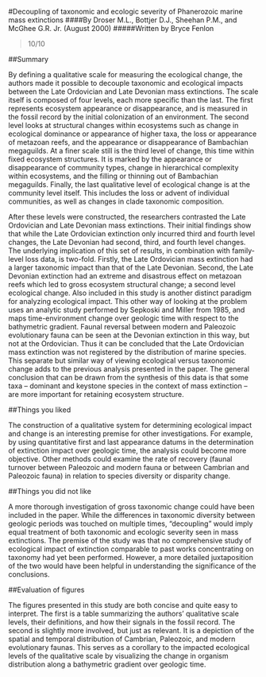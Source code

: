 #Decoupling of taxonomic and ecologic severity of Phanerozoic marine mass extinctions
####By Droser M.L., Bottjer D.J., Sheehan P.M., and McGhee G.R. Jr. (August 2000)
#####Written by Bryce Fenlon

> 10/10

##Summary

By defining a qualitative scale for measuring the ecological change, the authors made it possible to decouple taxonomic and ecological impacts between the Late Ordovician and Late Devonian mass extinctions. The scale itself is composed of four levels, each more specific than the last. The first represents ecosystem appearance or disappearance, and is measured in the fossil record by the initial colonization of an environment. The second level looks at structural changes within ecosystems such as change in ecological dominance or appearance of higher taxa, the loss or appearance of metazoan reefs, and the appearance or disappearance of Bambachian megaguilds. At a finer scale still is the third level of change, this time within fixed ecosystem structures. It is marked by the appearance or disappearance of community types, change in hierarchical complexity within ecosystems, and the filling or thinning out of Bambachian megaguilds. Finally, the last qualitative level of ecological change is at the community level itself. This includes the loss or advent of individual communities, as well as changes in clade taxonomic composition.

After these levels were constructed, the researchers contrasted the Late Ordovician and Late Devonian mass extinctions. Their initial findings show that while the Late Ordovician extinction only incurred third and fourth level changes, the Late Devonian had second, third, and fourth level changes. The underlying implication of this set of results, in combination with family-level loss data, is two-fold. Firstly, the Late Ordovician mass extinction had a larger taxonomic impact than that of the Late Devonian. Second, the Late Devonian extinction had an extreme and disastrous effect on metazoan reefs which led to gross ecosystem structural change; a second level ecological change. Also included in this study is another distinct paradigm for analyzing ecological impact. This other way of looking at the problem uses an analytic study performed by Sepkoski and Miller from 1985, and maps time-environment change over geologic time with respect to the bathymetric gradient. Faunal reversal between modern and Paleozoic evolutionary fauna can be seen at the Devonian extinction in this way, but not at the Ordovician. Thus it can be concluded that the Late Ordovician mass extinction was not registered by the distribution of marine species. This separate but similar way of viewing ecological versus taxonomic change adds to the previous analysis presented in the paper. The general conclusion that can be drawn from the synthesis of this data is that some taxa – dominant and keystone species in the context of mass extinction – are more important for retaining ecosystem structure. 

##Things you liked

The construction of a qualitative system for determining ecological impact and change is an interesting premise for other investigations. For example, by using quantitative first and last appearance datums in the determination of extinction impact over geologic time, the analysis could become more objective. Other methods could examine the rate of recovery (faunal turnover between Paleozoic and modern fauna or between Cambrian and Paleozoic fauna) in relation to species diversity or disparity change.

##Things you did not like

A more thorough investigation of gross taxonomic change could have been included in the paper. While the differences in taxonomic diversity between geologic periods was touched on multiple times, “decoupling” would imply equal treatment of both taxonomic and ecologic severity seen in mass extinctions. The premise of the study was that no comprehensive study of ecological impact of extinction comparable to past works concentrating on taxonomy had yet been performed. However, a more detailed juxtaposition of the two would have been helpful in understanding the significance of the conclusions.

##Evaluation of figures

The figures presented in this study are both concise and quite easy to interpret. The first is a table summarizing the authors’ qualitative scale levels, their definitions, and how their signals in the fossil record. The second is slightly more involved, but just as relevant. It is a depiction of the spatial and temporal distribution of Cambrian, Paleozoic, and modern evolutionary faunas. This serves as a corollary to the impacted ecological levels of the qualitative scale by visualizing the change in organism distribution along a bathymetric gradient over geologic time. 
